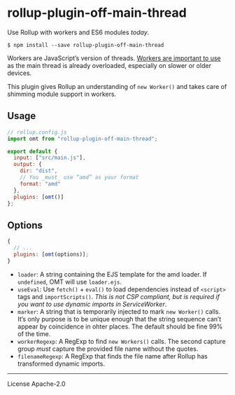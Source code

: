 # rollup-plugin-off-main-thread

Use Rollup with workers and ES6 modules _today_.

```
$ npm install --save rollup-plugin-off-main-thread
```

Workers are JavaScript’s version of threads. [Workers are important to use][when workers] as the main thread is already overloaded, especially on slower or older devices.

This plugin gives Rollup an understanding of `new Worker()` and takes care of shimming module support in workers.

## Usage

```js
// rollup.config.js
import omt from "rollup-plugin-off-main-thread";

export default {
  input: ["src/main.js"],
  output: {
    dir: "dist",
    // You _must_ use “amd” as your format
    format: "amd"
  },
  plugins: [omt()]
};
```

## Options

```js
{
  // ...
  plugins: [omt(options)];
}
```

- `loader`: A string containing the EJS template for the amd loader. If `undefined`, OMT will use `loader.ejs`.
- `useEval`: Use `fetch()` + `eval()` to load dependencies instead of `<script>` tags and `importScripts()`. _This is not CSP compliant, but is required if you want to use dynamic imports in ServiceWorker_.
- `marker`: A string that is temporarily injected to mark `new Worker()` calls. It’s only purpose is to be unique enough that the string sequence can’t appear by coincidence in ohter places. The default should be fine 99% of the time.
- `workerRegexp`: A RegExp to find `new Workers()` calls. The second capture group _must_ capture the provided file name without the quotes.
- `filenameRegexp`: A RegExp that finds the file name after Rollup has transformed dynamic imports.

[when workers]: https://dassur.ma/things/when-workers

---

License Apache-2.0
